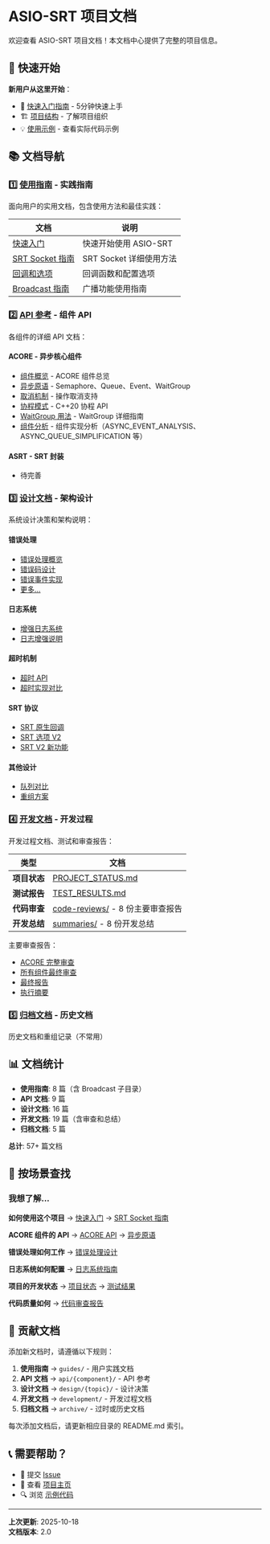 # ASIO-SRT 项目文档

欢迎查看 ASIO-SRT 项目文档！本文档中心提供了完整的项目信息。

## 🚀 快速开始

**新用户从这里开始**：
- 📖 [快速入门指南](guides/QUICK_START.md) - 5分钟快速上手
- 🏗️ [项目结构](STRUCTURE.md) - 了解项目组织
- 💡 [使用示例](../examples/) - 查看实际代码示例

## 📚 文档导航

### 1️⃣ [使用指南](guides/) - 实践指南

面向用户的实用文档，包含使用方法和最佳实践：

| 文档 | 说明 |
|------|------|
| [快速入门](guides/QUICK_START.md) | 快速开始使用 ASIO-SRT |
| [SRT Socket 指南](guides/SRT_SOCKET_GUIDE.md) | SRT Socket 详细使用方法 |
| [回调和选项](guides/CALLBACK_AND_OPTIONS_GUIDE.md) | 回调函数和配置选项 |
| [Broadcast 指南](guides/bcast/) | 广播功能使用指南 |

### 2️⃣ [API 参考](api/) - 组件 API

各组件的详细 API 文档：

#### ACORE - 异步核心组件
- [组件概览](api/acore/README.md) - ACORE 组件总览
- [异步原语](api/acore/ASYNC_PRIMITIVES.md) - Semaphore、Queue、Event、WaitGroup
- [取消机制](api/acore/CANCELLATION_SUPPORT.md) - 操作取消支持
- [协程模式](api/acore/COROUTINE_ONLY.md) - C++20 协程 API
- [WaitGroup 用法](api/acore/WAITGROUP_USAGE.md) - WaitGroup 详细指南
- [组件分析](api/acore/) - 组件实现分析（ASYNC_EVENT_ANALYSIS、ASYNC_QUEUE_SIMPLIFICATION 等）

#### ASRT - SRT 封装
- 待完善

### 3️⃣ [设计文档](design/) - 架构设计

系统设计决策和架构说明：

#### 错误处理
- [错误处理概览](design/error-handling/ERROR_HANDLING.md)
- [错误码设计](design/error-handling/ERROR_CODE_REFACTORING.md)
- [错误事件实现](design/error-handling/ERROR_EVENT_IMPLEMENTATION.md)
- [更多...](design/error-handling/)

#### 日志系统
- [增强日志系统](design/logging/LOGGING_ENHANCED.md)
- [日志增强说明](design/logging/LOGGING_ENHANCEMENT.md)

#### 超时机制
- [超时 API](design/timeout/TIMEOUT_API.md)
- [超时实现对比](design/timeout/TIMEOUT_IMPLEMENTATION_COMPARISON.md)

#### SRT 协议
- [SRT 原生回调](design/srt/SRT_NATIVE_CALLBACKS.md)
- [SRT 选项 V2](design/srt/SRT_OPTIONS_V2.md)
- [SRT V2 新功能](design/srt/SRT_V2_FEATURES.md)

#### 其他设计
- [队列对比](design/QUEUE_COMPARISON.md)
- [重组方案](design/REORGANIZATION.md)

### 4️⃣ [开发文档](development/) - 开发过程

开发过程文档、测试和审查报告：

| 类型 | 文档 |
|------|------|
| **项目状态** | [PROJECT_STATUS.md](development/PROJECT_STATUS.md) |
| **测试报告** | [TEST_RESULTS.md](development/TEST_RESULTS.md) |
| **代码审查** | [code-reviews/](development/code-reviews/) - 8 份主要审查报告 |
| **开发总结** | [summaries/](development/summaries/) - 8 份开发总结 |

主要审查报告：
- [ACORE 完整审查](development/code-reviews/ACORE_FULL_CODE_REVIEW.md)
- [所有组件最终审查](development/code-reviews/FINAL_CODE_REVIEW_ALL_COMPONENTS.md)
- [最终报告](development/code-reviews/FINAL_REPORT.md)
- [执行摘要](development/code-reviews/EXECUTIVE_SUMMARY.md)

### 5️⃣ [归档文档](archive/) - 历史文档

历史文档和重组记录（不常用）

## 📊 文档统计

- **使用指南**: 8 篇（含 Broadcast 子目录）
- **API 文档**: 9 篇
- **设计文档**: 16 篇
- **开发文档**: 19 篇（含审查和总结）
- **归档文档**: 5 篇

**总计**: 57+ 篇文档

## 🎯 按场景查找

### 我想了解...

**如何使用这个项目**
→ [快速入门](guides/QUICK_START.md)
→ [SRT Socket 指南](guides/SRT_SOCKET_GUIDE.md)

**ACORE 组件的 API**
→ [ACORE API](api/acore/)
→ [异步原语](api/acore/ASYNC_PRIMITIVES.md)

**错误处理如何工作**
→ [错误处理设计](design/error-handling/)

**日志系统如何配置**
→ [日志系统指南](design/logging/LOGGING_ENHANCED.md)

**项目的开发状态**
→ [项目状态](development/PROJECT_STATUS.md)
→ [测试结果](development/TEST_RESULTS.md)

**代码质量如何**
→ [代码审查报告](development/code-reviews/)

## 🔧 贡献文档

添加新文档时，请遵循以下规则：

1. **使用指南** → `guides/` - 用户实践文档
2. **API 文档** → `api/{component}/` - API 参考
3. **设计文档** → `design/{topic}/` - 设计决策
4. **开发文档** → `development/` - 开发过程文档
5. **归档文档** → `archive/` - 过时或历史文档

每次添加文档后，请更新相应目录的 README.md 索引。

## 📞 需要帮助？

- 💬 提交 [Issue](../issues)
- 📧 查看 [项目主页](../README.md)
- 🔍 浏览 [示例代码](../examples/)

---

**上次更新**: 2025-10-18  
**文档版本**: 2.0
